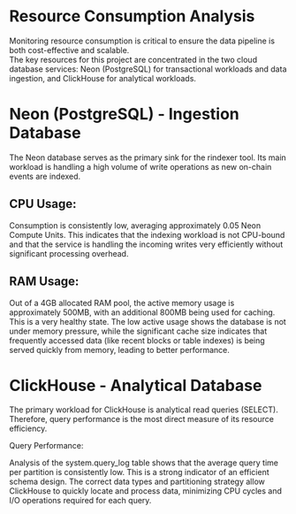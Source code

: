 # Resource Consumption Analysis  
  
Monitoring resource consumption is critical to ensure the data pipeline is both cost-effective and scalable.   
The key resources for this project are concentrated in the two cloud database services: Neon (PostgreSQL) for transactional workloads and data ingestion, and ClickHouse for analytical workloads.

# Neon (PostgreSQL) - Ingestion Database
The Neon database serves as the primary sink for the rindexer tool. Its main workload is handling a high volume of write operations as new on-chain events are indexed.

## CPU Usage:

Consumption is consistently low, averaging approximately 0.05 Neon Compute Units. This indicates that the indexing workload is not CPU-bound and that the service is handling the incoming writes very efficiently without significant processing overhead.

## RAM Usage:

Out of a 4GB allocated RAM pool, the active memory usage is approximately 500MB, with an additional 800MB being used for caching. This is a very healthy state. The low active usage shows the database is not under memory pressure, while the significant cache size indicates that frequently accessed data (like recent blocks or table indexes) is being served quickly from memory, leading to better performance.

# ClickHouse - Analytical Database
The primary workload for ClickHouse is analytical read queries (SELECT). Therefore, query performance is the most direct measure of its resource efficiency.

Query Performance:

Analysis of the system.query_log table shows that the average query time per partition is consistently low. This is a strong indicator of an efficient schema design. The correct data types and partitioning strategy allow ClickHouse to quickly locate and process data, minimizing CPU cycles and I/O operations required for each query.